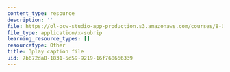 ```yaml
---
content_type: resource
description: ''
file: https://ol-ocw-studio-app-production.s3.amazonaws.com/courses/8-01sc-classical-mechanics-fall-2016/7b672da818315d59921916f768666339_cMu0hsvgkGk.vtt
file_type: application/x-subrip
learning_resource_types: []
resourcetype: Other
title: 3play caption file
uid: 7b672da8-1831-5d59-9219-16f768666339
---
```

